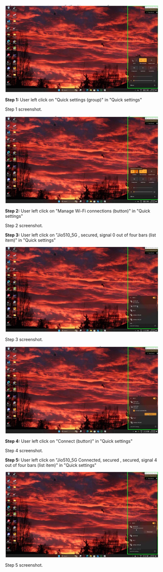 ![](_page_0_Picture_0.jpeg)

**Step 1:** User left click on "Quick settings (group)" in "Quick settings"

Step 1 screenshot.

![](_page_1_Picture_0.jpeg)

**Step 2:** User left click on "Manage Wi-Fi connections (button)" in "Quick settings"

Step 2 screenshot.

**Step 3:** User left click on "Jio510\_5G , secured, signal 0 out of four bars (list item)" in "Quick settings"

![](_page_2_Figure_1.jpeg)

Step 3 screenshot.

![](_page_3_Picture_0.jpeg)

**Step 4:** User left click on "Connect (button)" in "Quick settings"

Step 4 screenshot.

**Step 5:** User left click on "Jio510\_5G Connected, secured , secured, signal 4 out of four bars (list item)" in "Quick settings"

![](_page_4_Figure_1.jpeg)

Step 5 screenshot.